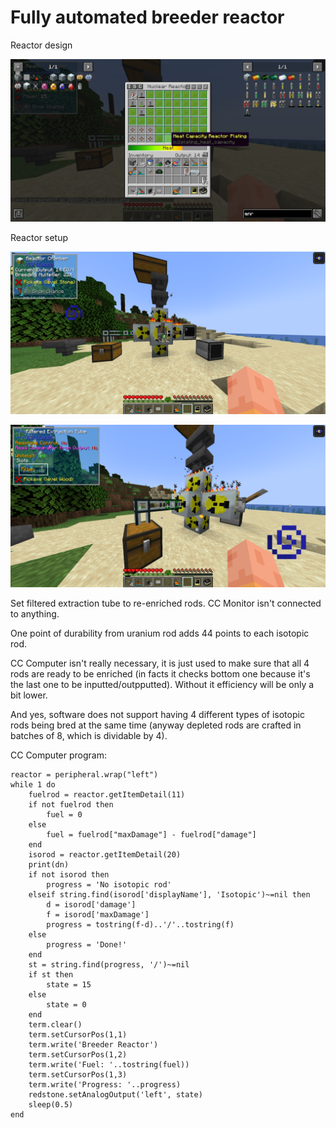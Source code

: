 # Fully automated breeder reactor

Reactor design

![Reactor design](https://github.com/MCNaOtlichnoYT/IC2_Classic/blob/main/screenshots/2024-12-21_12.13.14.png?raw=true)

Reactor setup

![Reactor design](https://github.com/MCNaOtlichnoYT/IC2_Classic/blob/main/screenshots/2024-12-21_12.13.11.png?raw=true)

![Reactor design](https://github.com/MCNaOtlichnoYT/IC2_Classic/blob/main/screenshots/2024-12-21_12.13.25.png?raw=true)

Set filtered extraction tube to re-enriched rods. CC Monitor isn't connected to anything.

One point of durability from uranium rod adds 44 points to each isotopic rod. 

CC Computer isn't really necessary, it is just used to make sure that all 4 rods are ready to be enriched (in facts it checks bottom one because it's the last one to be inputted/outpputted). Without it efficiency will be only a bit lower.

And yes, software does not support having 4 different types of isotopic rods being bred at the same time (anyway depleted rods are crafted in batches of 8, which is dividable by 4).

CC Computer program:

    reactor = peripheral.wrap("left")
    while 1 do
        fuelrod = reactor.getItemDetail(11)
        if not fuelrod then
            fuel = 0
        else
            fuel = fuelrod["maxDamage"] - fuelrod["damage"]
        end
        isorod = reactor.getItemDetail(20)
        print(dn)
        if not isorod then
            progress = 'No isotopic rod'
        elseif string.find(isorod['displayName'], 'Isotopic')~=nil then
            d = isorod['damage']
            f = isorod['maxDamage']
            progress = tostring(f-d)..'/'..tostring(f)
        else
            progress = 'Done!'
        end
        st = string.find(progress, '/')~=nil
        if st then
            state = 15
        else
            state = 0
        end
        term.clear()
        term.setCursorPos(1,1)
        term.write('Breeder Reactor')
        term.setCursorPos(1,2)
        term.write('Fuel: '..tostring(fuel))
        term.setCursorPos(1,3)
        term.write('Progress: '..progress)
        redstone.setAnalogOutput('left', state)
        sleep(0.5)
    end

